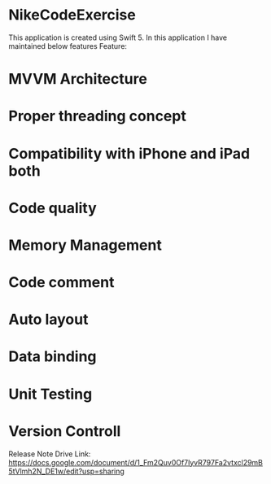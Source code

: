 # NikeCodeExercise


This application is created using Swift 5. In this application  I have maintained below features
Feature:
# MVVM Architecture
# Proper threading concept
# Compatibility with iPhone and iPad both
# Code quality
# Memory Management
# Code comment
# Auto layout
# Data binding
# Unit Testing
# Version Controll


Release Note Drive Link:
https://docs.google.com/document/d/1_Fm2Quv0Of7lyvR797Fa2vtxcl29mB5tVlmh2N_DE1w/edit?usp=sharing
